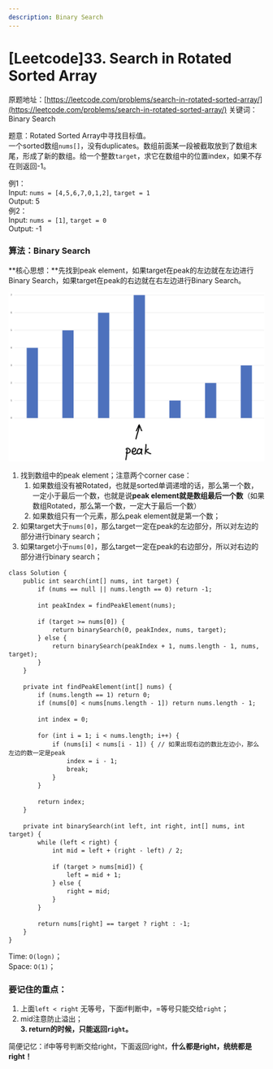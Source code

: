 ```yaml
---
description: Binary Search
---
```


# \[Leetcode\]33. Search in Rotated Sorted Array

原题地址：[https://leetcode.com/problems/search-in-rotated-sorted-array/](https://leetcode.com/problems/search-in-rotated-sorted-array/) 关键词：Binary Search

题意：Rotated Sorted Array中寻找目标值。  
一个sorted数组`nums[]`，没有duplicates。数组前面某一段被截取放到了数组末尾，形成了新的数组。给一个整数`target`，求它在数组中的位置index，如果不存在则返回-1。

例1：  
Input: `nums = [4,5,6,7,0,1,2]`, `target = 1`   
Output: 5  
例2：  
Input: `nums = [1]`, `target = 0`  
Output: -1



### 算法：Binary Search

**核心思想：**先找到peak element，如果target在peak的左边就在左边进行Binary Search，如果target在peak的右边就在右左边进行Binary Search。

![](../.gitbook/assets/img_6472.jpg)

1. 找到数组中的peak element；注意两个corner case：
   1. 如果数组没有被Rotated，也就是sorted单调递增的话，那么第一个数，一定小于最后一个数，也就是说**peak element就是数组最后一个数**（如果数组Rotated，那么第一个数，一定大于最后一个数）
   2. 如果数组只有一个元素，那么peak element就是第一个数；
2. 如果target大于`nums[0]`，那么target一定在peak的左边部分，所以对左边的部分进行binary search；
3. 如果target小于`nums[0]`，那么target一定在peak的右边部分，所以对右边的部分进行binary search；

```text
class Solution {
    public int search(int[] nums, int target) {
        if (nums == null || nums.length == 0) return -1;
        
        int peakIndex = findPeakElement(nums);
        
        if (target >= nums[0]) {
            return binarySearch(0, peakIndex, nums, target);
        } else {
            return binarySearch(peakIndex + 1, nums.length - 1, nums, target);
        }
    }
    
    private int findPeakElement(int[] nums) {
        if (nums.length == 1) return 0;
        if (nums[0] < nums[nums.length - 1]) return nums.length - 1;
        
        int index = 0;
        
        for (int i = 1; i < nums.length; i++) {
            if (nums[i] < nums[i - 1]) { // 如果出现右边的数比左边小，那么左边的数一定是peak
                index = i - 1;
                break;
            }
        }
        
        return index;
    }
    
    private int binarySearch(int left, int right, int[] nums, int target) {
        while (left < right) {
            int mid = left + (right - left) / 2;
            
            if (target > nums[mid]) {
                left = mid + 1;
            } else {
                right = mid;
            }
        }
        
        return nums[right] == target ? right : -1;
    }
}
```

Time: `O(logn)`；  
Space: `O(1)`；



### 要记住的重点：

1. 上面`left < right` 无等号，下面if判断中，=等号只能交给`right`；  
2. mid注意防止溢出；  
**3. return的时候，只能返回`right`。**

简便记忆：if中等号判断交给right，下面返回right，**什么都是right，统统都是right！**






